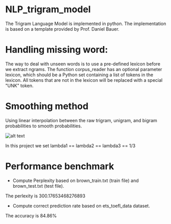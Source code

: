 # NLP_trigram_model

The Trigram Language Model is implemented in python. 
The implementation is based on a template provided by Prof. Daniel Bauer. 

# Handling missing word: 
The way to deal with unseen words is to use a pre-defined lexicon before we extract ngrams. The function corpus_reader has an optional parameter lexicon, which should be a Python set containing a list of tokens in the lexicon. All tokens that are not in the lexicon will be replaced with a special "UNK" token.

# Smoothing method 
Using linear interpolation between the raw trigram, unigram, and bigram probabilities to smooth probabilities. 

![alt text](https://github.com/lt616/NLP_trigram_model/blob/master/interpolation.png) 

In this project we set lambda1 == lambda2 == lambda3 == 1/3 

# Performance benchmark 
* Compute Perplexity based on brown_train.txt (train file) and brown_test.txt (test file). 

The perlexity is 300.17653468276893 

* Compute correct prediction rate based on ets_toefl_data dataset. 

The accuracy is 84.86% 





